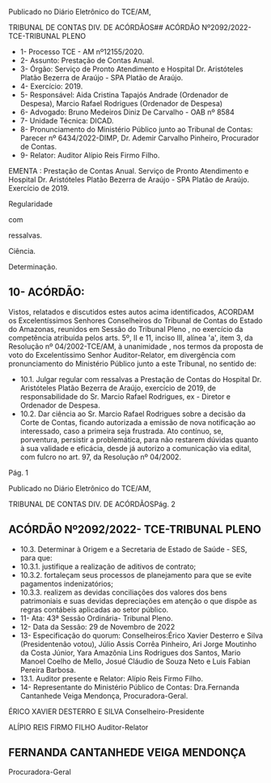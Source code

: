 Publicado  no  Diário  Eletrônico do TCE/AM,

TRIBUNAL DE CONTAS DIV. DE ACÓRDÃOS## ACÓRDÃO Nº2092/2022- TCE-TRIBUNAL PLENO

- 1- Processo TCE - AM nº12155/2020.
- 2- Assunto: Prestação de Contas Anual.
- 3- Órgão: Serviço  de  Pronto  Atendimento  e  Hospital  Dr.  Aristóteles  Platão  Bezerra  de Araújo - SPA Platão de Araújo.
- 4- Exercício: 2019.
- 5- Responsável: Aida Cristina Tapajós Andrade (Ordenador de Despesa), Marcio Rafael Rodrigues (Ordenador de Despesa)
- 6- Advogado: Bruno Medeiros Diniz De Carvalho - OAB nº 8584
- 7- Unidade Técnica: DICAD.
- 8- Pronunciamento  do  Ministério  Público  junto  ao  Tribunal  de  Contas: Parecer  nº 6434/2022-DIMP, Dr. Ademir Carvalho Pinheiro, Procurador de Contas.
- 9- Relator: Auditor Alípio Reis Firmo Filho.

EMENTA :  Prestação  de  Contas  Anual.  Serviço  de Pronto Atendimento e Hospital Dr. Aristóteles Platão Bezerra de Araújo - SPA Platão de Araújo. Exercício de 2019.

Regularidade

com

ressalvas.

Ciência.

Determinação.

## 10-  ACÓRDÃO:

Vistos, relatados e discutidos estes autos acima identificados, ACORDAM os Excelentíssimos Senhores Conselheiros do Tribunal de Contas do Estado do Amazonas, reunidos em Sessão do Tribunal Pleno , no exercício da competência atribuída pelos arts. 5º, II e 11, inciso III, alínea 'a', item 3, da Resolução  nº  04/2002-TCE/AM, à unanimidade , nos termos da proposta de voto do Excelentíssimo Senhor Auditor-Relator, em  divergência com  pronunciamento  do  Ministério  Público  junto  a  este  Tribunal,  no sentido de:

- 10.1. Julgar regular com ressalvas a Prestação de Contas do Hospital Dr. Aristóteles Platão Bezerra de Araújo, exercício de 2019, de responsabilidade do Sr.  Marcio  Rafael  Rodrigues, ex  -  Diretor  e Ordenador de Despesa.
- 10.2. Dar ciência ao Sr. Marcio  Rafael  Rodrigues sobre  a  decisão da Corte de Contas, ficando autorizada a emissão de nova notificação ao  interessado,  caso  a  primeira  seja  frustrada.  Ato  contínuo,  se, porventura, persistir a problemática, para não restarem dúvidas quanto à sua validade e eficácia, desde já autorizo a comunicação via edital, com fulcro no art. 97, da Resolução nº 04/2002.

Pág. 1

Publicado  no  Diário  Eletrônico do TCE/AM,

TRIBUNAL DE CONTAS DIV. DE ACÓRDÃOSPág. 2

## ACÓRDÃO Nº2092/2022- TCE-TRIBUNAL PLENO

- 10.3. Determinar à Origem e a Secretaria de Estado de Saúde - SES, para que:
- 10.3.1. justifique a realização de aditivos de contrato;
- 10.3.2. fortaleçam  seus  processos  de  planejamento  para  que se evite pagamentos indenizatórios;
- 10.3.3. realizem as devidas conciliações dos valores dos bens patrimoniais  e  suas  devidas  depreciações  em  atenção  o  que dispõe as regras contábeis aplicadas ao setor público.
- 11-  Ata: 43ª Sessão Ordinária- Tribunal Pleno.
- 12-  Data da Sessão: 29 de Novembro de 2022
- 13-  Especificação do quorum: Conselheiros:Érico Xavier Desterro e Silva (Presidentenão  votou),  Júlio  Assis  Corrêa  Pinheiro,  Ari  Jorge  Moutinho  da  Costa  Júnior,  Yara Amazônia Lins Rodrigues dos Santos, Mario Manoel Coelho de Mello, Josué Cláudio de Souza Neto e Luis Fabian Pereira Barbosa.
- 13.1. Auditor presente e Relator: Alípio Reis Firmo Filho.
- 14-  Representante do Ministério Público de Contas: Dra.Fernanda Cantanhede Veiga Mendonça, Procuradora-Geral.

ÉRICO XAVIER DESTERRO E SILVA Conselheiro-Presidente

ALÍPIO REIS FIRMO FILHO Auditor-Relator

## FERNANDA CANTANHEDE VEIGA MENDONÇA

Procuradora-Geral